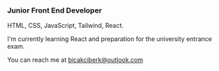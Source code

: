 ### Junior Front End Developer
HTML, CSS, JavaScript, Tailwind, React.

I'm currently learning React and preparation for the university entrance exam.

You can reach me at bicakciberk@outlook.com
